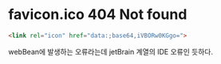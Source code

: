 # favicon.ico 404 Not found

```html
<link rel="icon" href="data:;base64,iVBORw0KGgo=">
```

webBean에 발생하는 오류라는데 jetBrain 계열의 IDE 오류인 듯하다. 